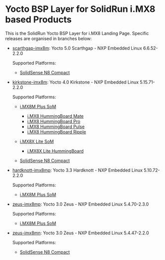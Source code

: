 # Yocto BSP Layer for SolidRun i.MX8 based Products

This is the SolidRun Yocto BSP Layer for i.MX8 Landing Page.
Specific releases are organised in branches below:

- [scarthgap-imx8m](https://github.com/SolidRun/meta-solidrun-arm-imx8/tree/scarthgap-imx8m): Yocto 5.0 Scarthgap - NXP Embedded Linux 6.6.52-2.2.0

   Supported Platforms:

   - [SolidSense N8 Compact](https://www.solid-run.com/edge-gateway-solidsense/#iot-compact)

- [kirkstone-imx8m](https://github.com/SolidRun/meta-solidrun-arm-imx8/tree/kirkstone-imx8m): Yocto 4.0 Kirkstone - NXP Embedded Linux 5.15.71-2.2.0

   Supported Platforms:

   - [i.MX8M Plus SoM](https://www.solid-run.com/embedded-industrial-iot/nxp-i-mx8-family/imx8m-plus-som/)

     - [i.MX8 HummingBoard Mate](https://www.solid-run.com/embedded-industrial-iot/nxp-i-mx8-family/hummingboard-m/#mate)
     - [i.MX8 HummingBoard Pro](https://www.solid-run.com/embedded-industrial-iot/nxp-i-mx8-family/hummingboard-m/#pro)
     - [i.MX8 HummingBoard Pulse](https://www.solid-run.com/embedded-industrial-iot/nxp-i-mx8-family/hummingboard-m/#pulse)
     - [i.MX8 HummingBoard Ripple](https://www.solid-run.com/embedded-industrial-iot/nxp-i-mx8-family/hummingboard-m/#ripple)

   - [i.MX8X Lite SoM](https://www.solid-run.com/embedded-industrial-iot/nxp-i-mx8-family/i-mx-8xlite-som/)

     - [i.MX8X Lite HummingBoard](https://www.solid-run.com/embedded-industrial-iot/nxp-i-mx8-family/hummingboard-imx8-xlite-sbc/)

   - [SolidSense N8 Compact](https://www.solid-run.com/edge-gateway-solidsense/#iot-compact)

- [hardknott-imx8mp](https://github.com/SolidRun/meta-solidrun-arm-imx8/tree/hardknott-imx8mp): Yocto 3.3 Hardknott - NXP Embedded Linux 5.10.72-2.2.0

   Supported Platforms:

   - [i.MX8M Plus SoM](https://www.solid-run.com/embedded-industrial-iot/nxp-i-mx8-family/imx8m-plus-som/)

- [zeus-imx8mp](https://github.com/SolidRun/meta-solidrun-arm-imx8/tree/zeus-imx8mp): Yocto 3.0 Zeus - NXP Embedded Linux 5.4.70-2.3.0

   Supported Platforms:

   - [i.MX8M Plus SoM](https://www.solid-run.com/embedded-industrial-iot/nxp-i-mx8-family/imx8m-plus-som/)

- [zeus-imx8mn](https://github.com/SolidRun/meta-solidrun-arm-imx8/tree/zeus-imx8mn): Yocto 3.0 Zeus - NXP Embedded Linux 5.4.47-2.2.0

   Supported Platforms:

   - [SolidSense N8 Compact](https://www.solid-run.com/edge-gateway-solidsense/#iot-compact)
